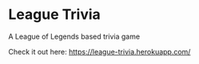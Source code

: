 # League Trivia
A League of Legends based trivia game

Check it out here: https://league-trivia.herokuapp.com/
